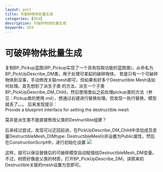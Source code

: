 ```yaml
---
layout: post
title: 可破碎物体批量生成
categories: [UE4]
description: 可破碎物体批量生成
keywords: UE4 
---
```



# 可破碎物体批量生成
复制BP_Pickup蓝图(BP_Pickup实现了一个具有拾取功能的蓝图类)，从命名为BP_PickUpDescribe_DM类，用于处理可拿起的破碎物体。
若是只有一个可破碎物体到没事，手动修改关联mesh即可，但如果有好多个Destructible Mesh该如何处理。首先想到了派生子类
的方法，派生一个子类BP_PickUpDescribe_DM_Child，然后使用类似之前处理pickup类的方法（参见：Pickup类的使用.md），想通过右键进行替换处理。但发现一执行替换，模型就丢了。。。
后来发现提示：   
	Provide a blueprint interface for setting the destructible mesh

莫非是派生类不能直接修改父类的Destructible组建？

后来经过尝试，发现可以迂回前进，在PickUpDescribe_DM_Child中添加成员变量DestructibleMesh_D(Mtype: DestructibleMesh)并设置为Public属性，然后在ConstructionScript中，进行初始化设置
![](https://github.com/longlongwaytogo/WorkDocs/blob/master/Unreal_Engine/res/Desctructible_ConstructionScript.png？raw=true)

这样，就可以保证替换后的可破碎模型自动赋值给DestructibleMesh_DM变量。
不过，材质好像是父类的材质，打开BP_PickUpDescribe_DM，讲原来的Destructible关联的mesh设置为空即可。